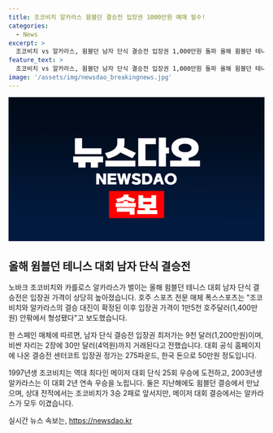 ```yaml
---
title: 조코비치 알카라스 윔블던 결승전 입장권 1000만원 예매 필수!
categories:
  - News
excerpt: >
  조코비치 vs 알카라스, 윔블던 남자 단식 결승전 입장권 1,000만원 돌파 올해 윔블던 테니스 대회 남자 단식 결승전으로 벌어지는 조코비치와 알카라스의 대결에 관심이 쏠리고 있다. 폭스스포츠는 이들의 대결로 인해 입장권 가격이 1만5천 호주달러(1,400만원) 안팎에서 형성되었다고 전했으며, 한 스페인 매체는 최저가가 9천 달러(1,200만원), 비싼 자리는 2장에 30만 달러(4억원)까지 거래된다고 보도했다. 1987년생 조코비치와 2003년생 알카라스는 오늘 밤 10시에 대결을 펼치며 각각의 우승을 노리고 있다.
feature_text: >
  조코비치 vs 알카라스, 윔블던 남자 단식 결승전 입장권 1,000만원 돌파 올해 윔블던 테니스 대회 남자 단식 결승전으로 벌어지는 조코비치와 알카라스의 대결에 관심이 쏠리고 있다. 폭스스포츠는 이들의 대결로 인해 입장권 가격이 1만5천 호주달러(1,400만원) 안팎에서 형성되었다고 전했으며, 한 스페인 매체는 최저가가 9천 달러(1,200만원), 비싼 자리는 2장에 30만 달러(4억원)까지 거래된다고 보도했다. 1987년생 조코비치와 2003년생 알카라스는 오늘 밤 10시에 대결을 펼치며 각각의 우승을 노리고 있다.
image: '/assets/img/newsdao_breakingnews.jpg'
---
```


<p><img src="/assets/img/newsdao_breakingnews.jpg" alt="pcversion 속보" /></p>

<h2 data-ke-size="size26">올해 윔블던 테니스 대회 남자 단식 결승전</h2>

<p data-ke-size="size16">노바크 조코비치와 카를로스 알카라스가 벌이는 올해 윔블던 테니스 대회 남자 단식 결승전은 입장권 가격이 상당히 높아졌습니다. 호주 스포츠 전문 매체 폭스스포츠는 "조코비치와 알카라스의 결승 대진이 확정된 이후 입장권 가격이 1만5천 호주달러(1,400만원) 안팎에서 형성됐다"고 보도했습니다.</p>

<p data-ke-size="size16">한 스페인 매체에 따르면, 남자 단식 결승전 입장권 최저가는 9천 달러(1,200만원)이며, 비싼 자리는 2장에 30만 달러(4억원)까지 거래된다고 전했습니다. 대회 공식 홈페이지에 나온 결승전 센터코트 입장권 정가는 275파운드, 한국 돈으로 50만원 정도입니다.</p>

<p data-ke-size="size16">1997년생 조코비치는 역대 최다인 메이저 대회 단식 25회 우승에 도전하고, 2003년생 알카라스는 이 대회 2년 연속 우승을 노립니다. 둘은 지난해에도 윔블던 결승에서 만났으며, 상대 전적에서는 조코비치가 3승 2패로 앞서지만, 메이저 대회 결승에서는 알카라스가 모두 이겼습니다.</p>
실시간 뉴스 속보는, <a href="https://newsdao.kr" rel="dofollow">https://newsdao.kr</a>


